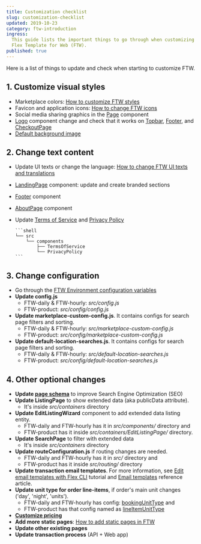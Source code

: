 ```yaml
---
title: Customization checklist
slug: customization-checklist
updated: 2019-10-23
category: ftw-introduction
ingress:
  This guide lists the important things to go through when customizing
  Flex Template for Web (FTW).
published: true
---
```


Here is a list of things to update and check when starting to customize
FTW.

## 1. Customize visual styles

- Marketplace colors:
  [How to customize FTW styles](/ftw-styling/how-to-customize-ftw-styles/)
- Favicon and application icons:
  [How to change FTW icons](/ftw-styling/how-to-change-ftw-icons/)
- Social media sharing graphics in the
  [Page](https://github.com/sharetribe/ftw-daily/blob/master/src/components/Page/Page.js)
  component
- [Logo](https://github.com/sharetribe/ftw-daily/blob/master/src/components/Logo/Logo.js)
  component change and check that it works on
  [Topbar](https://github.com/sharetribe/ftw-daily/tree/master/src/components/Topbar),
  [Footer](https://github.com/sharetribe/ftw-daily/tree/master/src/components/Footer),
  and
  [CheckoutPage](https://github.com/sharetribe/ftw-daily/blob/master/src/containers/CheckoutPage/CheckoutPage.js)
- [Default background image](https://github.com/sharetribe/ftw-daily/blob/master/src/assets/background-1440.jpg)

## 2. Change text content

- Update UI texts or change the language:
  [How to change FTW UI texts and translations](/ftw-styling/how-to-change-ftw-ui-texts-and-translations/)
- [LandingPage](https://github.com/sharetribe/ftw-daily/blob/master/src/containers/LandingPage/LandingPage.js)
  component: update and create branded sections
- [Footer](https://github.com/sharetribe/ftw-daily/blob/master/src/components/Footer/Footer.js)
  component
- [AboutPage](https://github.com/sharetribe/ftw-daily/blob/master/src/containers/AboutPage/AboutPage.js)
  component
- Update
  [Terms of Service](https://github.com/sharetribe/ftw-daily/blob/master/src/components/TermsOfService/TermsOfService.js)
  and
  [Privacy Policy](https://github.com/sharetribe/ftw-daily/blob/master/src/components/PrivacyPolicy/PrivacyPolicy.js)

    <extrainfo title="Locate Terms of Service and Privacy Policy">

      ```shell
      └── src
          └── components
              ├── TermsOfService
              └── PrivacyPolicy
      ```

    </extrainfo>

## 3. Change configuration

- Go through the
  [FTW Environment configuration variables](/ftw-configuration/ftw-env/)
- **Update config.js**
  - FTW-daily & FTW-hourly: _src/config.js_
  - FTW-product: _src/config/config.js_
- **Update marketplace-custom-config.js**. It contains configs for
  search page filters and sorting.
  - FTW-daily & FTW-hourly: _src/marketplace-custom-config.js_
  - FTW-product: _src/config/marketplace-custom-config.js_
- **Update default-location-searches.js**. It contains configs for
  search page filters and sorting.
  - FTW-daily & FTW-hourly: _src/default-location-searches.js_
  - FTW-product: _src/config/default-location-searches.js_

## 4. Other optional changes

- **Update
  [page schema](https://www.sharetribe.com/docs/tutorial-branding/add-faq-page/#page-schema)**
  to improve Search Engine Optimization (SEO)
- **Update ListingPage** to show extended data (aka publicData
  attribute).
  - It's inside _src/containers_ directory
- **Update EditListingWizard** component to add extended data listing
  entity.
  - FTW-daily and FTW-hourly has it in _src/components/_ directory and
  - FTW-product has it inside _src/containers/EditListingPage/_
    directory.
- **Update SearchPage** to filter with extended data
  - It's inside _src/containers_ directory
- **Update routeConfiguration.js** if routing changes are needed.
  - FTW-daily and FTW-hourly has it in _src/_ directory and
  - FTW-product has it inside _src/routing/_ directory
- **Update transaction email templates**. For more information, see
  [Edit email templates with Flex CLI](/flex-cli/edit-email-templates-with-flex-cli/)
  tutorial and [Email templates](/references/email-templates/) reference
  article.
- **Update unit type for order line-items**, if order's main unit
  changes ('day', 'night', 'units').
  - FTW-daily and FTW-hourly has config:
    [bookingUnitType](https://github.com/sharetribe/ftw-daily/blob/master/src/config.js)
    and
  - FTW-product has that config named as
    [lineItemUnitType](https://github.com/sharetribe/ftw-product/blob/master/src/config/config.js)
- **[Customize pricing](/tutorial-transaction-process/customize-pricing-tutorial/)**
- **Add more static pages**:
  [How to add static pages in FTW](/ftw-styling/how-to-add-static-pages-in-ftw/)
- **Update other existing pages**
- **Update transaction process** (API + Web app)
